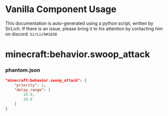 # Vanilla Component Usage
This documentation is auto-generated using a python script, written by SirLich. If there is an issue, please bring it to his attention by contacting him on discord: `SirLich#1658`

# minecraft:behavior.swoop_attack
### phantom.json
```JSON
"minecraft:behavior.swoop_attack": {
    "priority": 2,
    "delay_range": [
        10.0,
        20.0
    ]
}
```

